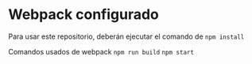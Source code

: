 # Webpack configurado

Para usar este repositorio, deberán ejecutar el comando de ```npm install```

Comandos usados de webpack
```npm run build```
```npm start```



